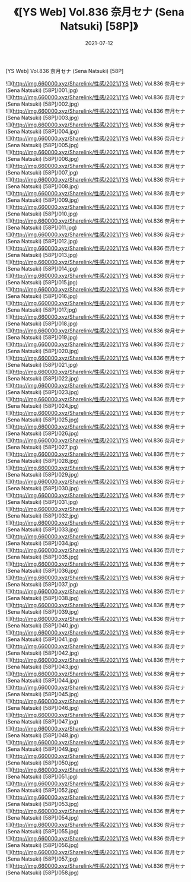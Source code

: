 ﻿---
layout: post
title:  《[YS Web] Vol.836 奈月セナ (Sena Natsuki) [58P]》
date:   2021-07-12
img: http://img.660000.xyz/Sharelink/性感/2021/[YS Web] Vol.836 奈月セナ (Sena Natsuki) [58P]/000.jpg
categories: [美女, 清纯, 唯美]
---

[YS Web] Vol.836 奈月セナ (Sena Natsuki) [58P]

  ![](http://img.660000.xyz/Sharelink/性感/2021/[YS Web] Vol.836 奈月セナ (Sena Natsuki) [58P]/001.jpg) <br> ![](http://img.660000.xyz/Sharelink/性感/2021/[YS Web] Vol.836 奈月セナ (Sena Natsuki) [58P]/002.jpg) <br> ![](http://img.660000.xyz/Sharelink/性感/2021/[YS Web] Vol.836 奈月セナ (Sena Natsuki) [58P]/003.jpg) <br> ![](http://img.660000.xyz/Sharelink/性感/2021/[YS Web] Vol.836 奈月セナ (Sena Natsuki) [58P]/004.jpg) <br> ![](http://img.660000.xyz/Sharelink/性感/2021/[YS Web] Vol.836 奈月セナ (Sena Natsuki) [58P]/005.jpg) <br> ![](http://img.660000.xyz/Sharelink/性感/2021/[YS Web] Vol.836 奈月セナ (Sena Natsuki) [58P]/006.jpg) <br> ![](http://img.660000.xyz/Sharelink/性感/2021/[YS Web] Vol.836 奈月セナ (Sena Natsuki) [58P]/007.jpg) <br> ![](http://img.660000.xyz/Sharelink/性感/2021/[YS Web] Vol.836 奈月セナ (Sena Natsuki) [58P]/008.jpg) <br> ![](http://img.660000.xyz/Sharelink/性感/2021/[YS Web] Vol.836 奈月セナ (Sena Natsuki) [58P]/009.jpg) <br> ![](http://img.660000.xyz/Sharelink/性感/2021/[YS Web] Vol.836 奈月セナ (Sena Natsuki) [58P]/010.jpg) <br> ![](http://img.660000.xyz/Sharelink/性感/2021/[YS Web] Vol.836 奈月セナ (Sena Natsuki) [58P]/011.jpg) <br> ![](http://img.660000.xyz/Sharelink/性感/2021/[YS Web] Vol.836 奈月セナ (Sena Natsuki) [58P]/012.jpg) <br> ![](http://img.660000.xyz/Sharelink/性感/2021/[YS Web] Vol.836 奈月セナ (Sena Natsuki) [58P]/013.jpg) <br> ![](http://img.660000.xyz/Sharelink/性感/2021/[YS Web] Vol.836 奈月セナ (Sena Natsuki) [58P]/014.jpg) <br> ![](http://img.660000.xyz/Sharelink/性感/2021/[YS Web] Vol.836 奈月セナ (Sena Natsuki) [58P]/015.jpg) <br> ![](http://img.660000.xyz/Sharelink/性感/2021/[YS Web] Vol.836 奈月セナ (Sena Natsuki) [58P]/016.jpg) <br> ![](http://img.660000.xyz/Sharelink/性感/2021/[YS Web] Vol.836 奈月セナ (Sena Natsuki) [58P]/017.jpg) <br> ![](http://img.660000.xyz/Sharelink/性感/2021/[YS Web] Vol.836 奈月セナ (Sena Natsuki) [58P]/018.jpg) <br> ![](http://img.660000.xyz/Sharelink/性感/2021/[YS Web] Vol.836 奈月セナ (Sena Natsuki) [58P]/019.jpg) <br> ![](http://img.660000.xyz/Sharelink/性感/2021/[YS Web] Vol.836 奈月セナ (Sena Natsuki) [58P]/020.jpg) <br> ![](http://img.660000.xyz/Sharelink/性感/2021/[YS Web] Vol.836 奈月セナ (Sena Natsuki) [58P]/021.jpg) <br> ![](http://img.660000.xyz/Sharelink/性感/2021/[YS Web] Vol.836 奈月セナ (Sena Natsuki) [58P]/022.jpg) <br> ![](http://img.660000.xyz/Sharelink/性感/2021/[YS Web] Vol.836 奈月セナ (Sena Natsuki) [58P]/023.jpg) <br> ![](http://img.660000.xyz/Sharelink/性感/2021/[YS Web] Vol.836 奈月セナ (Sena Natsuki) [58P]/024.jpg) <br> ![](http://img.660000.xyz/Sharelink/性感/2021/[YS Web] Vol.836 奈月セナ (Sena Natsuki) [58P]/025.jpg) <br> ![](http://img.660000.xyz/Sharelink/性感/2021/[YS Web] Vol.836 奈月セナ (Sena Natsuki) [58P]/026.jpg) <br> ![](http://img.660000.xyz/Sharelink/性感/2021/[YS Web] Vol.836 奈月セナ (Sena Natsuki) [58P]/027.jpg) <br> ![](http://img.660000.xyz/Sharelink/性感/2021/[YS Web] Vol.836 奈月セナ (Sena Natsuki) [58P]/028.jpg) <br> ![](http://img.660000.xyz/Sharelink/性感/2021/[YS Web] Vol.836 奈月セナ (Sena Natsuki) [58P]/029.jpg) <br> ![](http://img.660000.xyz/Sharelink/性感/2021/[YS Web] Vol.836 奈月セナ (Sena Natsuki) [58P]/030.jpg) <br> ![](http://img.660000.xyz/Sharelink/性感/2021/[YS Web] Vol.836 奈月セナ (Sena Natsuki) [58P]/031.jpg) <br> ![](http://img.660000.xyz/Sharelink/性感/2021/[YS Web] Vol.836 奈月セナ (Sena Natsuki) [58P]/032.jpg) <br> ![](http://img.660000.xyz/Sharelink/性感/2021/[YS Web] Vol.836 奈月セナ (Sena Natsuki) [58P]/033.jpg) <br> ![](http://img.660000.xyz/Sharelink/性感/2021/[YS Web] Vol.836 奈月セナ (Sena Natsuki) [58P]/034.jpg) <br> ![](http://img.660000.xyz/Sharelink/性感/2021/[YS Web] Vol.836 奈月セナ (Sena Natsuki) [58P]/035.jpg) <br> ![](http://img.660000.xyz/Sharelink/性感/2021/[YS Web] Vol.836 奈月セナ (Sena Natsuki) [58P]/036.jpg) <br> ![](http://img.660000.xyz/Sharelink/性感/2021/[YS Web] Vol.836 奈月セナ (Sena Natsuki) [58P]/037.jpg) <br> ![](http://img.660000.xyz/Sharelink/性感/2021/[YS Web] Vol.836 奈月セナ (Sena Natsuki) [58P]/038.jpg) <br> ![](http://img.660000.xyz/Sharelink/性感/2021/[YS Web] Vol.836 奈月セナ (Sena Natsuki) [58P]/039.jpg) <br> ![](http://img.660000.xyz/Sharelink/性感/2021/[YS Web] Vol.836 奈月セナ (Sena Natsuki) [58P]/040.jpg) <br> ![](http://img.660000.xyz/Sharelink/性感/2021/[YS Web] Vol.836 奈月セナ (Sena Natsuki) [58P]/041.jpg) <br> ![](http://img.660000.xyz/Sharelink/性感/2021/[YS Web] Vol.836 奈月セナ (Sena Natsuki) [58P]/042.jpg) <br> ![](http://img.660000.xyz/Sharelink/性感/2021/[YS Web] Vol.836 奈月セナ (Sena Natsuki) [58P]/043.jpg) <br> ![](http://img.660000.xyz/Sharelink/性感/2021/[YS Web] Vol.836 奈月セナ (Sena Natsuki) [58P]/044.jpg) <br> ![](http://img.660000.xyz/Sharelink/性感/2021/[YS Web] Vol.836 奈月セナ (Sena Natsuki) [58P]/045.jpg) <br> ![](http://img.660000.xyz/Sharelink/性感/2021/[YS Web] Vol.836 奈月セナ (Sena Natsuki) [58P]/046.jpg) <br> ![](http://img.660000.xyz/Sharelink/性感/2021/[YS Web] Vol.836 奈月セナ (Sena Natsuki) [58P]/047.jpg) <br> ![](http://img.660000.xyz/Sharelink/性感/2021/[YS Web] Vol.836 奈月セナ (Sena Natsuki) [58P]/048.jpg) <br> ![](http://img.660000.xyz/Sharelink/性感/2021/[YS Web] Vol.836 奈月セナ (Sena Natsuki) [58P]/049.jpg) <br> ![](http://img.660000.xyz/Sharelink/性感/2021/[YS Web] Vol.836 奈月セナ (Sena Natsuki) [58P]/050.jpg) <br> ![](http://img.660000.xyz/Sharelink/性感/2021/[YS Web] Vol.836 奈月セナ (Sena Natsuki) [58P]/051.jpg) <br> ![](http://img.660000.xyz/Sharelink/性感/2021/[YS Web] Vol.836 奈月セナ (Sena Natsuki) [58P]/052.jpg) <br> ![](http://img.660000.xyz/Sharelink/性感/2021/[YS Web] Vol.836 奈月セナ (Sena Natsuki) [58P]/053.jpg) <br> ![](http://img.660000.xyz/Sharelink/性感/2021/[YS Web] Vol.836 奈月セナ (Sena Natsuki) [58P]/054.jpg) <br> ![](http://img.660000.xyz/Sharelink/性感/2021/[YS Web] Vol.836 奈月セナ (Sena Natsuki) [58P]/055.jpg) <br> ![](http://img.660000.xyz/Sharelink/性感/2021/[YS Web] Vol.836 奈月セナ (Sena Natsuki) [58P]/056.jpg) <br> ![](http://img.660000.xyz/Sharelink/性感/2021/[YS Web] Vol.836 奈月セナ (Sena Natsuki) [58P]/057.jpg) <br> ![](http://img.660000.xyz/Sharelink/性感/2021/[YS Web] Vol.836 奈月セナ (Sena Natsuki) [58P]/058.jpg) <br>
